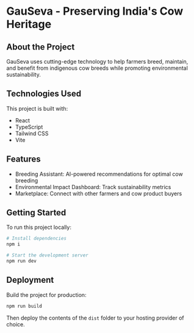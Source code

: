 
# GauSeva - Preserving India's Cow Heritage

## About the Project

GauSeva uses cutting-edge technology to help farmers breed, maintain, and benefit from indigenous cow breeds while promoting environmental sustainability.

## Technologies Used

This project is built with:

- React 
- TypeScript
- Tailwind CSS
- Vite

## Features

- Breeding Assistant: AI-powered recommendations for optimal cow breeding
- Environmental Impact Dashboard: Track sustainability metrics
- Marketplace: Connect with other farmers and cow product buyers

## Getting Started

To run this project locally:

```sh
# Install dependencies
npm i

# Start the development server
npm run dev
```

## Deployment

Build the project for production:

```sh
npm run build
```

Then deploy the contents of the `dist` folder to your hosting provider of choice.
